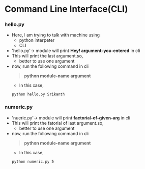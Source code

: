 # Command Line Interface(CLI)
### hello.py
* Here, I am trying to talk with machine using
    * python interpeter
    * CLI
* 'hello.py'-> module will print **Hey! argument-you-entered** in cli
* This will print the last argument.so,
    * better to use one argument  
* now, run the following command in cli
  > **python module-name argument**
  * In this case,
  ```bash
  python hello.py Srikanth 
  ```
### numeric.py
* 'nueric.py'-> module will print **factorial-of-given-arg** in cli
* This will print the fatorial of last argument.so,
    * better to use one argument  
* now, run the following command in cli
  > **python module-name argument**
  * In this case,
  ```bash
  python numeric.py 5 
  ```


